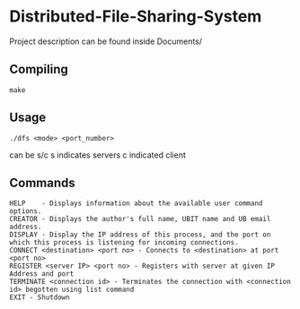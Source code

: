 Distributed-File-Sharing-System
======================
Project description can be found inside Documents/

Compiling
----------
```
make
```

Usage
--------
```
./dfs <mode> <port_number>
```
<mode> can be s/c
s indicates servers
c indicated client

Commands
--------

    HELP    - Displays information about the available user command options.
    CREATOR - Displays the author's full name, UBIT name and UB email address.
    DISPLAY - Display the IP address of this process, and the port on which this process is listening for incoming connections.
    CONNECT <destination> <port no> - Connects to <destination> at port <port no>
    REGISTER <server IP> <port no> - Registers with server at given IP Address and port
    TERMINATE <connection id> - Terminates the connection with <connection id> begotten using list command
    EXIT - Shutdown
